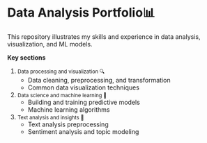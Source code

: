 # Data Analysis Portfolio📊
This repository illustrates my skills and experience in data analysis, visualization, and ML models.

**Key sections**

1. <small> Data processing and visualization 🔍 </small>
   - Data cleaning, preprocessing, and transformation
   - Common data visualization techniques
2. <small> Data science and machine learning 🤖 </small>
   - Building and training predictive models
   - Machine learning algorithms
3. <small> Text analysis and insights 💬 </small>
   - Text analysis preprocessing
   - Sentiment analysis and topic modeling
